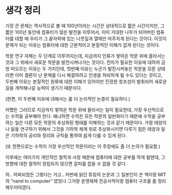 
# 생각 정리

가장 큰 문제는 역사적으로 볼 때 100년이라는 시간은 상대적으로 짧은 시간이지만, 그 짧은 100년 동안에 컴퓨터가 많은 발전을 이루어서, 이미 거대한 나무가 되어버린 컴퓨터를 대할 때 우리가 그 끝자락에 있는 나뭇잎과 열매만 마주치게 된다는 것이다. 이것이 문제가 되는 이유는 컴퓨터에 대한 근본적이고 본질적인 이해가 없게 된다는 것이다. 

학문 연구 자체는 두 단계로 이루어지는데, 지금까지 인류가 쌓아온 학문 위에 올라서는 것과 그 위에서 새로운 학문을 발전시켜나가는 것이다. 전자가 필요한 이유에 대하여 금방 떠오르는 이유는 두 가지인데, 첫번째 이유는 누군가 발전시켜놓은 학문을 모른 상태라면 이미 결론이 난 문제를 다시 해결하려고 인생을 허비하게 될 수도 있다는 것이고, 두번째 이유는 본질적인 원류에 대한 이해가 있어야만 진정한 창조성이 발휘되어 새로운 길을 개척해나갈 능력이 생기기 때문이다. 

(한편, 이 두번째 이유에 대해서는 좀 더 논리적인 논증이 필요하다.)

어쨌든 그러므로 지금까지 쌓여온 학문 위에 올라서는 일이 필요한데, 가장 우선적으로는 수학을 공부해야 한다. 왜냐하면 수학은 모든 학문의 일반화이기 때문에 수학을 공부하는 일은 다른 모든 학문의 추상화된 형태를 이해하는 것과 같기 때문이다. 가령 태양이나 달을 연구하기 위해서 그것을 기하학 체계 위로 추상화시키면 다루기 힘든 태양과 달은 기하학의 공리와 정리와 규칙을 통하여 쉽게 다룰 수 있게 된다. 

(또 한편으로는 수학이 가장 우선적인 학문이라는 이 주장에도 좀 더 논의가 필요함.)

이후에는 여러가지 개인적인 철학과 사정 때문에 컴퓨터에 대한 공부를 하게 될텐데, 그 방향에 대한 철학이 정립되지 않으면 갈피를 잡을 수 없을 것 같다. 

하.. 어찌되었든 그렇다는 거고.. 저번에 읽던 튜링의 논문과 그 일본인이 쓴 책이랑 MIT 의 "nand to computer" 였었나 그거랑 운영체제 전공서적이랑 컴퓨터 구조를 좀 정리해두어야겠다.




